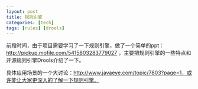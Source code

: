 ```yaml
---
layout: post
title: 规则引擎
categories: [tech]
tags: [rules] [drools]
---
```


前段时间，由于项目需要学习了一下规则引擎，做了一个简单的ppt： http://pickup.mofile.com/5415803283779027 ，主要把规则引擎的一些特点和开源规则引擎Drools介绍了一下。

具体应用场景的一个大讨论：http://www.javaeye.com/topic/7803?page=1，或许能让大家更深入的了解一下规则引擎。